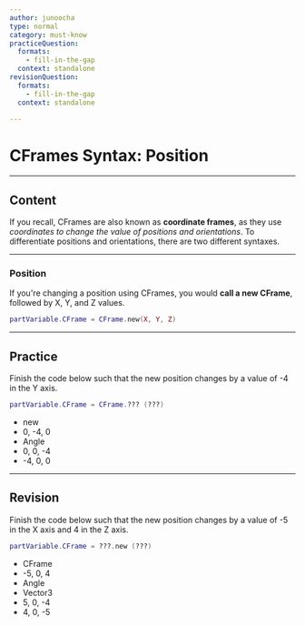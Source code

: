 ```yaml
---
author: junoocha
type: normal
category: must-know
practiceQuestion:
  formats:
    - fill-in-the-gap
  context: standalone
revisionQuestion:
  formats:
    - fill-in-the-gap
  context: standalone

---
```


# CFrames Syntax: Position
---

## Content
If you recall, CFrames are also known as **coordinate frames**, as they use *coordinates to change the value of positions and orientations*. To differentiate positions and orientations, there are two different syntaxes.

---

### Position
If you're changing a position using CFrames, you would **call a new CFrame**, followed by X, Y, and Z values.

```lua
partVariable.CFrame = CFrame.new(X, Y, Z)
```
---

## Practice
Finish the code below such that the new position changes by a value of -4 in the Y axis.
```lua
partVariable.CFrame = CFrame.??? (???)
```

- new
- 0, -4, 0
- Angle
- 0, 0, -4
- -4, 0, 0
---

## Revision
Finish the code below such that the new position changes by a value of -5 in the X axis and 4 in the Z axis.
```lua
partVariable.CFrame = ???.new (???)
```

- CFrame
- -5, 0, 4
- Angle
- Vector3
- 5, 0, -4
- 4, 0, -5